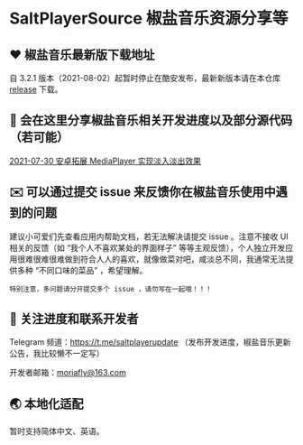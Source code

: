 # SaltPlayerSource 椒盐音乐资源分享等

## ❤️ 椒盐音乐最新版下载地址

自 3.2.1 版本（2021-08-02）起暂时停止在酷安发布，最新新版本请在本仓库 [release](https://github.com/Moriafly/SaltPlayerSource/releases) 下载。

## 🌈 会在这里分享椒盐音乐相关开发进度以及部分源代码（若可能）

[2021-07-30 安卓拓展 MediaPlayer 实现淡入淡出效果](https://blog.csdn.net/Moriafly/article/details/119251186)

## ✉️ 可以通过提交 issue 来反馈你在椒盐音乐使用中遇到的问题

建议小可爱们先查看应用内帮助文档，若无法解决请提交 issue 。注意不接收 UI 相关的反馈（如 “我个人不喜欢某处的界面样子” 等等主观反馈），个人独立开发应用很难很难很难做到符合人人的喜欢，就像做菜对吧，咸淡总不同，我通常无法提供多种 “不同口味的菜品” ，希望理解。

`特别注意，多问题请分开提交多个 issue ，请勿写在一起哦！！！`

## 📧 关注进度和联系开发者

Telegram 频道：https://t.me/saltplayerupdate （发布开发进度，椒盐音乐更新公告，我比较懒不一定写）

开发者邮箱：moriafly@163.com

## 🌏 本地化适配

暂时支持简体中文、英语。